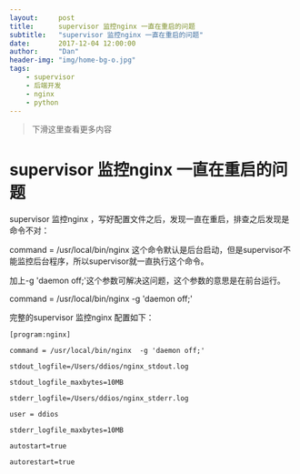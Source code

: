 ```yaml
---
layout:     post
title:      supervisor 监控nginx 一直在重启的问题
subtitle:   "supervisor 监控nginx 一直在重启的问题"
date:       2017-12-04 12:00:00
author:     "Dan"
header-img: "img/home-bg-o.jpg"
tags:
    - supervisor
    - 后端开发
    - nginx
    - python
---
```



>下滑这里查看更多内容

# supervisor 监控nginx 一直在重启的问题
supervisor 监控nginx ，写好配置文件之后，发现一直在重启，排查之后发现是命令不对：

command = /usr/local/bin/nginx 这个命令默认是后台启动，但是supervisor不能监控后台程序，所以supervisor就一直执行这个命令。

加上-g 'daemon off;'这个参数可解决这问题，这个参数的意思是在前台运行。

command = /usr/local/bin/nginx  -g 'daemon off;'

完整的supervisor 监控nginx 配置如下：
```
[program:nginx]
 
command = /usr/local/bin/nginx  -g 'daemon off;'
 
stdout_logfile=/Users/ddios/nginx_stdout.log
 
stdout_logfile_maxbytes=10MB
 
stderr_logfile=/Users/ddios/nginx_stderr.log
 
user = ddios
 
stderr_logfile_maxbytes=10MB
 
autostart=true
 
autorestart=true
```

